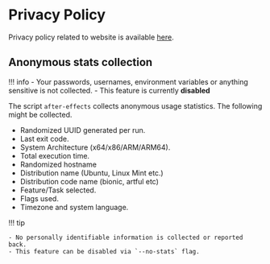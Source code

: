 # Privacy Policy

Privacy policy related to website is available [here](https://prasadt.com/privacy-policy).

## Anonymous stats collection

!!! info
    - Your passwords, usernames, environment variables or anything sensitive is not collected.
    - This feature is currently **disabled**

The script `after-effects` collects anonymous usage statistics. The following might be collected.

- Randomized UUID generated per run.
- Last exit code.
- System Architecture (x64/x86/ARM/ARM64).
- Total execution time.
- Randomized hostname
- Distribution name (Ubuntu, Linux Mint etc.)
- Distribution code name (bionic, artful etc)
- Feature/Task selected.
- Flags used.
- Timezone and system language.

!!! tip

    - No personally identifiable information is collected or reported back.
    - This feature can be disabled via `--no-stats` flag.
